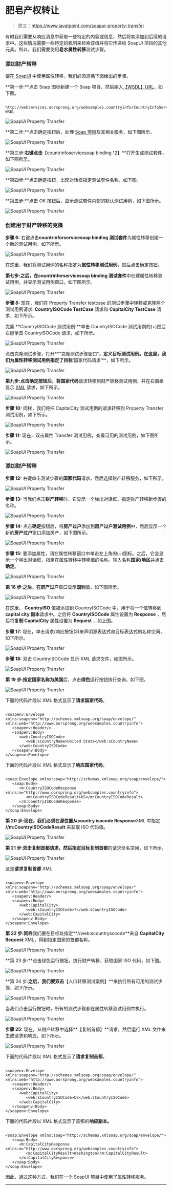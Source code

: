 # 肥皂产权转让

> 原文：<https://www.javatpoint.com/soapui-property-transfer>

有时我们需要从响应消息中获取一些特定的内容或信息，然后将其添加到后续的请求中。这些情况需要一些特定的机制来检索该值并将它传递给 SoapUI 项目的其他元素。所以，我们需要使用**皂水属性转移**测试步骤。

### 添加财产转移

要在 [SoapUI](https://www.javatpoint.com/soapui) 中使用属性转移，我们必须遵循下面给出的步骤。

**第一步:**点击 Soap 图标新建一个 Soap 项目，然后输入[【WSDL】](https://www.javatpoint.com/soapui-working-with-wsdl-file)[URL](https://www.javatpoint.com/url-full-form)，如下图。

```

http://webservices.oorsprong.org/websamples.countryinfo/CountryInfoService.wso?WSDL

```

![SoapUI Property Transfer](img/76bb82c90b0f9247c7bd6cc627568717.png)

**第二步:**点击确定按钮后，处理 [Soap 项目](https://www.javatpoint.com/create-soap-project-in-soapui-tool)及其相关服务，如下图所示。

![SoapUI Property Transfer](img/f5749f37412a9987d40077003ebbada5.png)

**第三步:**右键点击**【countrinfoservicesoap binding 12】**打开生成测试套件，如下图所示。

![SoapUI Property Transfer](img/16faff65f69b72489ee8568a3e596271.png)

**第四步:**点击确定按钮，出现对话框指定测试套件名称，如下图。

![SoapUI Property Transfer](img/ce878b94a41fcb4327d5e2a93bef8e29.png)

**第五步:**点击 OK 按钮后，显示测试套件内部的默认测试用例，如下图所示。

![SoapUI Property Transfer](img/74d0cbe37591d73ebf491f76c03b63d6.png)

### 创建用于财产转移的克隆

**步骤 6:** 右键点击**countrinforservicesoap binding 测试套件**为属性转移创建一个新的测试用例，如下所示。

![SoapUI Property Transfer](img/876eb601fe8282d919ea196a66bb7a9e.png)

在这里，我们将测试用例的名称指定为**属性转移测试用例**，然后点击确定按钮。

**第七步:**之后，在**countrinforservicesoap binding 测试套件**中创建属性转移测试用例，并显示测试用例窗口，如下图所示。

![SoapUI Property Transfer](img/4c02e95b0130f5106b462548b83ebbe4.png)

**步骤 8:** 现在，我们在 Property Transfer testcase 的测试步骤中转移或克隆两个测试用例请求: **CountryISOCode TestCase** 请求和 **CapitalCity TestCase** 请求，如下所示。

克隆 **CountryISOCode 测试用例:**单击 CountryISOCode 测试用例的(+)然后右键单击 CountryISOCode 请求，如下所示。

![SoapUI Property Transfer](img/3a3ab777aaff0fbbe857f0b0351fe3b7.png)

点击克隆测试步骤，打开**“克隆测试步骤窗口”**，定义目标测试用例。在这里，我们为属性转移测试用例指定了目标**‘国家代码请求’**，如下所示。

![SoapUI Property Transfer](img/dce5788455a063552a64c0658d26d0d9.png)

**第九步:**点击确定按钮后，将**国家代码**请求转移到财产转移测试用例，并在右窗格显示 [XML](https://www.javatpoint.com/xml-tutorial) 请求，如下所示。

![SoapUI Property Transfer](img/711a746e7f731c1550c46791722a3d6d.png)

**步骤 10:** 同样，我们将把 CapitalCity 测试用例的请求转移到 Property Transfer 测试用例，如下所示。

![SoapUI Property Transfer](img/2ccc7b13de484d43fdd9f022c3e7edb7.png)

**步骤 11:** 现在，双击属性 Transfer 测试用例，查看可用的测试用例，如下图所示。

![SoapUI Property Transfer](img/4d7e76ed94fb8adf6a59df90862a009b.png)

### 添加财产转移

**步骤 12:** 右键单击测试步骤的**国家代码**请求，然后选择财产转移服务，如下所示。

![SoapUI Property Transfer](img/fb7ac693047e6c5c8fc1f19b75ec3672.png)

**步骤 13:** 当我们点击**财产转移**时，它显示一个弹出对话框，指定财产转移新步骤的名称。

![SoapUI Property Transfer](img/ea95cbc82f1cbd9c22da6681e2c30836.png)

**步骤 14:** 点击**确定**按钮后，将**房产过户**添加到**房产过户测试用例**中，然后显示一个新的**房产过户**窗口添加房产，如下图所示。

![SoapUI Property Transfer](img/fae8fe7eac24e13e3bc864e41f4d1fe8.png)

**步骤 15:** 要添加属性，请在属性转移窗口中单击左上角的(+)图标。之后，它会显示一个弹出对话框，指定在属性转移中转移值的名称。输入名称**国家/地区**并点击**确定**。

![SoapUI Property Transfer](img/bce6f6e83da68c51ceb71638d0b741f4.png)

**第 16 步:**之后，在**房产过户**窗口显示**国别**值，如下图所示。

![SoapUI Property Transfer](img/f032e8b62311c9b6b759a6e714ea60ca.png)

在这里， **CountryISO** 值被添加到 CountryISOCode 中，用于将一个值转移到**capital city 副本**请求中。之后将 **CountryISOCode** 属性设置为 **Response** ，然后将**复制 CapitalCity** 属性设置为 **Request** ，如上图。

**步骤 17:** 现在，单击请求/响应按钮(3)来声明源表达式和目标表达式的名称空间，如下所示。

![SoapUI Property Transfer](img/3ce037b6fdc87a9ad7ba9f6678db6b41.png)

**步骤 18:** 双击 CountryISOCode 显示 XML 请求文件，如图所示。

![SoapUI Property Transfer](img/3740b055d95d8bd5d2904edb25637fb0.png)

**第 19 步:**指定国家名称为**美国**后，点击**绿色**运行按钮执行查询，如下图。

![SoapUI Property Transfer](img/df15c59aabe51ee83899e9a36f91e108.png)

下面的代码片段以 XML 格式显示了**请求国家代码**。

```

<soapenv:Envelope xmlns:soapenv="http://schemas.xmlsoap.org/soap/envelope/" xmlns:web="http://www.oorsprong.org/websamples.countryinfo">
   <soapenv:Header/>
   <soapenv:Body>
      <web:CountryISOCode>
         <web:sCountryName>United State</web:sCountryName>
      </web:CountryISOCode>
   </soapenv:Body>
</soapenv:Envelope>

```

下面的代码片段以 XML 格式显示了**响应国家代码**。

```

<soap:Envelope xmlns:soap="http://schemas.xmlsoap.org/soap/envelope/">
   <soap:Body>
      <m:CountryISOCodeResponse xmlns:m="http://www.oorsprong.org/websamples.countryinfo">
         <m:CountryISOCodeResult>US</m:CountryISOCodeResult>
      </m:CountryISOCodeResponse>
   </soap:Body>
</soap:Envelope>

```

**第 20 步:**现在，我们必须在源位置从**country isocode Response**XML 中指定 **//m:CountryISOCodeResult** 来获取 ISO 代码值。

![SoapUI Property Transfer](img/5b89c5e298c925dc33dbb8bbee50e029.png)

**第 21 步:**双击复制首都请求，然后指定目标**复制首都**的请求命名空间，如下所示。

![SoapUI Property Transfer](img/12cbd6855a84c400f5d2d2c9c00449d2.png)

这是**请求复制首都** XML

```

<soapenv:Envelope xmlns:soapenv="http://schemas.xmlsoap.org/soap/envelope/" xmlns:web="http://www.oorsprong.org/websamples.countryinfo">
   <soapenv:Header/>
   <soapenv:Body>
      <web:CapitalCity>
         <web:sCountryISOCode>?</web:sCountryISOCode>
      </web:CapitalCity>
   </soapenv:Body>
</soapenv:Envelope>

```

**第 22 步:同样**我们要在目标处指定**//web:scountrysocode**来自 **CapitalCity Request** XML，得到指定国家的首都名称。

![SoapUI Property Transfer](img/8094a94983af282aeae1af6ea4c5e115.png)

**第 23 步:**点击绿色运行按钮，执行财产转移，获取国家 ISO 代码，如下图。

![SoapUI Property Transfer](img/cf1a7c32700da739b3c32c29d3c272b1.png)

**第 24 步:**之后，我们要双击**【人口转移测试案例】**来执行所有可用的测试步骤，如下所示。

![SoapUI Property Transfer](img/f48645e9738a6a4aea4d42e005cd58e2.png)

当我们点击运行按钮时，所有的测试步骤都在属性转移测试用例中执行。

![SoapUI Property Transfer](img/3c22b0e9bfd49dbbe56c55cffbcceb74.png)

**步骤 25:** 现在，从财产转移中选择**【复制首都】**请求，然后运行 XML 文件来生成请求和响应，如下所示。

![SoapUI Property Transfer](img/62535f37ec5a50b383fdaf8abf421f2e.png)

下面的代码片段以 XML 格式显示了**请求复制首都**。

```

<soapenv:Envelope xmlns:soapenv="http://schemas.xmlsoap.org/soap/envelope/" xmlns:web="http://www.oorsprong.org/websamples.countryinfo">
   <soapenv:Header/>
   <soapenv:Body>
      <web:CapitalCity>
         <web:sCountryISOCode>US</web:sCountryISOCode>
      </web:CapitalCity>
   </soapenv:Body>
</soapenv:Envelope>

```

下面的代码片段以 XML 格式显示了首都的**响应副本。**

```

<soap:Envelope xmlns:soap="http://schemas.xmlsoap.org/soap/envelope/">
   <soap:Body>
      <m:CapitalCityResponse xmlns:m="http://www.oorsprong.org/websamples.countryinfo">
         <m:CapitalCityResult>Washington</m:CapitalCityResult>
      </m:CapitalCityResponse>
   </soap:Body>
</soap:Envelope>

```

因此，通过这种方式，我们在一个 SoapUI 项目中使用了属性转移服务。

* * *